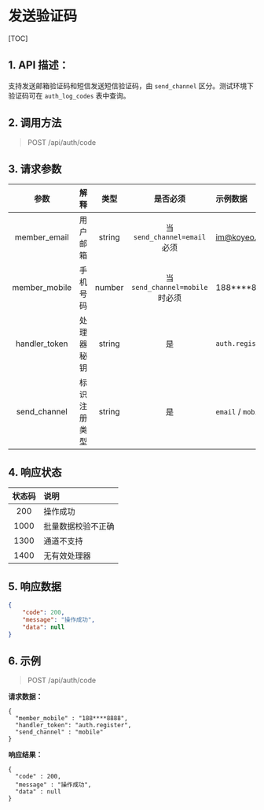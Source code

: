 # 发送验证码

[TOC]

## 1. API 描述：

支持发送邮箱验证码和短信发送短信验证码，由 `send_channel` 区分。测试环境下验证码可在 `auth_log_codes` 表中查询。

## 2. 调用方法

> POST /api/auth/code

## 3. 请求参数

参数 | 解释 | 类型 | 是否必须 | 示例数据
:---:|:---|:---:|:---:|:---
member_email| 用户邮箱 | string | 当 `send_channel=email` 必须 | im@koyeo.io
member_mobile| 手机号码 | number | 当`send_channel=mobile`时必须 | 188****8888
handler_token|处理器秘钥| string | 是 | `auth.register` 
send_channel | 标识注册类型 | string | 是 | `email` / `mobile`

## 4. 响应状态

状态码 | 说明
:---:|:---
200 | 操作成功
1000 | 批量数据校验不正确
1300 | 通道不支持
1400 | 无有效处理器

## 5. 响应数据

```json
{
    "code": 200,
    "message": "操作成功",
    "data": null
}
```

## 6. 示例

> POST /api/auth/code

**请求数据：**

```josn
{
  "member_mobile" : "188****8888",
  "handler_token": "auth.register",
  "send_channel" : "mobile"
}
```

**响应结果：**

```josn
{
  "code" : 200,
  "message" : "操作成功",
  "data" : null
}
```